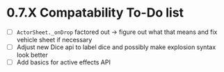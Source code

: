 # 0.7.X Compatability To-Do list

- [ ] `ActorSheet._onDrop` factored out -> figure out what that means and fix vehicle sheet if necessary
- [ ] Adjust new Dice api to label dice and possibly make explosion syntax look better
- [ ] Add basics for active effects API
